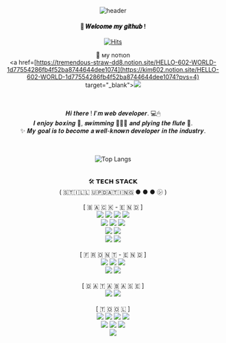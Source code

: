 <div align="center">
  
![header](https://capsule-render.vercel.app/api?type=cylinder&color=8593C6&height=150&section=header&text=HELLO,%20602%20WORLD!&fontColor=ffffff&fontSize=50&animation=twinkling&fontAlignY=55)
####  :wave: 𝑾𝒆𝒍𝒄𝒐𝒎𝒆 𝒎𝒚 𝒈𝒊𝒕𝒉𝒖𝒃 !

[![Hits](https://hits.seeyoufarm.com/api/count/incr/badge.svg?url=https%3A%2F%2Fgithub.com%2FKIM602%2Fhit-counter&count_bg=%23A8A8A8&title_bg=%2300185E&icon=baidu.svg&icon_color=%23E7E7E7&title=hits&edge_flat=false)](https://hits.seeyoufarm.com)

📍 мy noтιon <br/> <a href=[https://tremendous-straw-dd8.notion.site/HELLO-602-WORLD-1d77554286fb4f52ba8744644dee1074](https://kim602.notion.site/HELLO-602-WORLD-1d77554286fb4f52ba8744644dee1074?pvs=4) target="_blank"><img src="https://img.shields.io/badge/Notion-000000?style=flat-square&logo=Notion&logoColor=white"/>
  
  <br/>
  <br/>
𝑯𝒊 𝒕𝒉𝒆𝒓𝒆 ! 𝑰'𝒎 𝒘𝒆𝒃 𝒅𝒆𝒗𝒆𝒍𝒐𝒑𝒆𝒓. 💻🖱 <br/>
𝑰 𝒆𝒏𝒋𝒐𝒚 𝒃𝒐𝒙𝒊𝒏𝒈 🥊, 𝒔𝒘𝒊𝒎𝒎𝒊𝒏𝒈 🏊🏻‍♀️ 𝒂𝒏𝒅 𝒑𝒍𝒚𝒊𝒏𝒈 𝒕𝒉𝒆 𝒇𝒍𝒖𝒕𝒆 🎼. <br/>
✨ 𝑴𝒚 𝒈𝒐𝒂𝒍 𝒊𝒔 𝒕𝒐 𝒃𝒆𝒄𝒐𝒎𝒆 𝒂 𝒘𝒆𝒍𝒍-𝒌𝒏𝒐𝒘𝒏 𝒅𝒆𝒗𝒆𝒍𝒐𝒑𝒆𝒓 𝒊𝒏 𝒕𝒉𝒆 𝒊𝒏𝒅𝒖𝒔𝒕𝒓𝒚.
  <br/>
  <br/>
  <br/>
  
 ![Top Langs](https://github-readme-stats.vercel.app/api/top-langs/?username=KIM602&layout=compact)
  <br/>
  <br/>
  <br/>
  🛠 𝗧𝗘𝗖𝗛 𝗦𝗧𝗔𝗖𝗞
  <br/>
  ( 🇸🇹🇮🇱🇱 🇺🇵🇩🇦🇹🇮🇳🇬 ● ● ● ㋛ )
  <br/>
  <br/>
  [  🇧 🇦 🇨 🇰 - 🇪 🇳 🇩  ] 
  <br/>
  <img src="https://img.shields.io/badge/JAVA-134f5c?style=flat&amp;&logo=JAVA&amp;logoColor=white" style="max-width:100%;">
  <img src="https://img.shields.io/badge/JSP-0b5394?style=flat&amp;&logo=JSP&amp;logoColor=white" style="max-width:100%;">
  <img src="https://img.shields.io/badge/Servlet-80273D?style=flat&amp;&logo=JSP&amp;logoColor=white" style="max-width:100%;">
  <img src="https://img.shields.io/badge/MyBatis-22223B?style=flat&amp;&logo=MyBatis&amp;logoColor=white" style="max-width:100%;">
  <br/>
  <img src="https://img.shields.io/badge/Spring-6DB33F?style=flat&amp;&logo=Spring&amp;logoColor=white" style="max-width:100%;">
  <img src="https://img.shields.io/badge/Spring Security-6DB33F?style=flat&amp;&logo=Spring Security&amp;logoColor=white" style="max-width:100%;">
  <img src="https://img.shields.io/badge/Spring Boot-6DB33F?style=flat&amp;&logo=Spring Boot&amp;logoColor=white" style="max-width:100%;">
  <br/>
  <img src="https://img.shields.io/badge/JPA-6DB33F?style=flat&amp;&logo=JPA&amp;logoColor=white" style="max-width:100%;">
  <img src="https://img.shields.io/badge/thymeleaf-005F0F?style=flat&amp;&logo=thymeleaf&amp;logoColor=white" style="max-width:100%;">
  <br/>
  <img src="https://img.shields.io/badge/JSON-9684B1?style=flat&amp;&logo=JSON&amp;logoColor=white" style="max-width:100%;">
  <img src="https://img.shields.io/badge/AJAX-6fa8dc?style=flat&amp;&logo=AJAX&amp;logoColor=white" style="max-width:100%;">
  <br/>
  <br/>
  [  🇫 🇷 🇴 🇳 🇹 - 🇪 🇳 🇩  ]
  <br/>
  <img src="https://img.shields.io/badge/JavaScript-F7DF1E?style=flat&amp;&logo=JavaScript&amp;logoColor=white" style="max-width:100%;">
  <img src="https://img.shields.io/badge/HTML5-E34F26?style=flat&amp;&logo=HTML5&amp;logoColor=white" style="max-width:100%;">
  <img src="https://img.shields.io/badge/CSS3-1572B6?style=flat&amp;&logo=CSS3&amp;logoColor=white" style="max-width:100%;">
  <br/>
  <img src="https://img.shields.io/badge/Bootstrap-7952B3?style=flat&amp;&logo=Bootstrap&amp;logoColor=white" style="max-width:100%;">
  <img src="https://img.shields.io/badge/jQuery-0769AD?style=flat&amp;&logo=jQuery&amp;logoColor=white" style="max-width:100%;">
  <br/>
  <br/>
  [  🇩 🇦 🇹 🇦 🇧 🇦 🇸 🇪  ]
  <br/>
  <img src="https://img.shields.io/badge/ORACLE SQL-880808?style=flat&amp;&logo=ORACLE SQL&amp;logoColor=white" style="max-width:100%;">
  <img src="https://img.shields.io/badge/MySQL-4479A1?style=flat&amp;&logo=MySQL&amp;logoColor=white" style="max-width:100%;">
  <br/>
  <br/>
  [  🇹 🇴 🇴 🇱  ]
  <br/>
  <img src="https://img.shields.io/badge/Eclipse IDE-2C2255?style=flat&amp;&logo=Eclipse IDE&amp;logoColor=white" style="max-width:100%;">
  <img src="https://img.shields.io/badge/STS-93c47d?style=flat&amp;&logo=STS&amp;logoColor=white" style="max-width:100%;">
  <img src="https://img.shields.io/badge/IntelliJ IDEA-8e7cc3?style=flat&amp;&logo=IntelliJ IDEA&amp;logoColor=white" style="max-width:100%;">
  <img src="https://img.shields.io/badge/Visual Studio-5C2D91?style=flat&amp;&logo=Visual Studio&amp;logoColor=white" style="max-width:100%;">
  <br/>
  <img src="https://img.shields.io/badge/ORACLE-F80000?style=flat&amp;&logo=ORACLE&amp;logoColor=white" style="max-width:100%;">
  <img src="https://img.shields.io/badge/SQL Developer-ea9999?style=flat&amp;&logo=SQL Developer&amp;logoColor=white" style="max-width:100%;">
  <img src="https://img.shields.io/badge/MariaDB-003545?style=flat&amp;&logo=MariaDB&amp;logoColor=white" style="max-width:100%;">
  <br/>
  <img src="https://img.shields.io/badge/GitHub-181717?style=flat&amp;&logo=GitHub&amp;logoColor=white" style="max-width:100%;">
  <br/>
  <br/>
  <br/>
</div>

